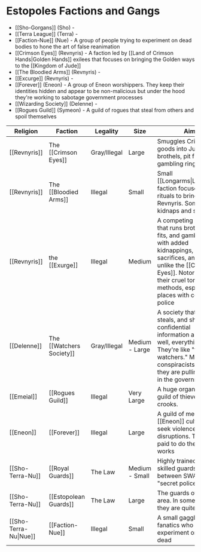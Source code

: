 # Estopoles Factions and Gangs

- [[Sho-Gorgans]] (Sho) - 
- [[Terra League]] (Terra) - 
- [[Faction-Nue]] (Nue) - A group of people trying to experiment on dead bodies to hone the art of false reanimation
- [[Crimson Eyes]] (Revnyris) - A faction led by [[Land of Crimson Hands|Golden Hands]] exilees that focuses on bringing the Golden ways to the [[Kingdom of Jude]]
- [[The Bloodied Arms]] (Revnyris) - 
- [[Excurge]] (Revnyris) - 
- [[Forever]] (Eneon) - A group of Eneon worshippers. They keep their identities hidden and appear to be non-malicious but under the hood they're working to sabotage government processes
- [[Wizarding Society]] (Delenne) - 
- [[Rogues Guild]] (Symeon) - A guild of rogues that steal from others and spoil themselves



| Religion              | Faction                  | Legality     | Size           | Aim                                                                                                                                                                                                                                     | E?  |
| --------------------- | ------------------------ | ------------ | -------------- | --------------------------------------------------------------------------------------------------------------------------------------------------------------------------------------------------------------------------------------- | --- |
| [[Revnyris]]          | The [[Crimson Eyes]]     | Gray/Illegal | Large          | Smuggles Crimson goods into Jude. Runs brothels, pit fits, and gambling rings                                                                                                                                                           | E7  |
| [[Revnyris]]          | The [[Bloodied Arms]]    | Illegal      | Small          | Small [[Longarms\|Longarm]] faction focused on rituals to bring back Revnyris. Sometimes kidnaps and sacrifices                                                                                                                         | XX  |
| [[Revnyris]]          | the [[Exurge]]           | Illegal      | Medium         | A competing mafia that runs brothels, pit fits, and gamblin, but with added kidnappings, blood sacrifices, and tortue, unlike the [[Crimson Eyes]]. Notorious for their cruel torture methods, especially in places with corrupt police | E7  |
| [[Delenne]]           | The [[Watchers Society]] | Gray/Illegal | Medium - Large | A society that collects, steals, and shares confidential information about, well, everything. They're like "the watchers." Most conspiracists believe they are pulling strings in the government                                        | E5  |
| [[Emeial]]            | [[Rogues Guild]]         | Illegal      | Very Large     | A huge organized guild of thieves and crooks.                                                                                                                                                                                           |     |
| [[Eneon]]             | [[Forever]]              | Illegal      | Large          | A guild of mercenary [[Eneon]] cultists who seek violence and disruptions. They're paid to do the dirtiest works                                                                                                                        |     |
| [[Sho-Terra-Nu]]      | [[Royal Guards]]         | The Law      | Medium - Small | Highly trained, highly skilled guards. A mix between SWAT and a "secret police"                                                                                                                                                         | E1  |
| [[Sho-Terra-Nu]]      | [[Estopolean Guards]]    | The Law      | Large          | The guards of the area. In some regions they are quite corrupt                                                                                                                                                                          | E8  |
| [[Sho-Terra-Nu\|Nue]] | [[Faction-Nue]]          | Illegal      | Small          | A small gaggle of fanatics who experiment on the dead                                                                                                                                                                                   |     |



